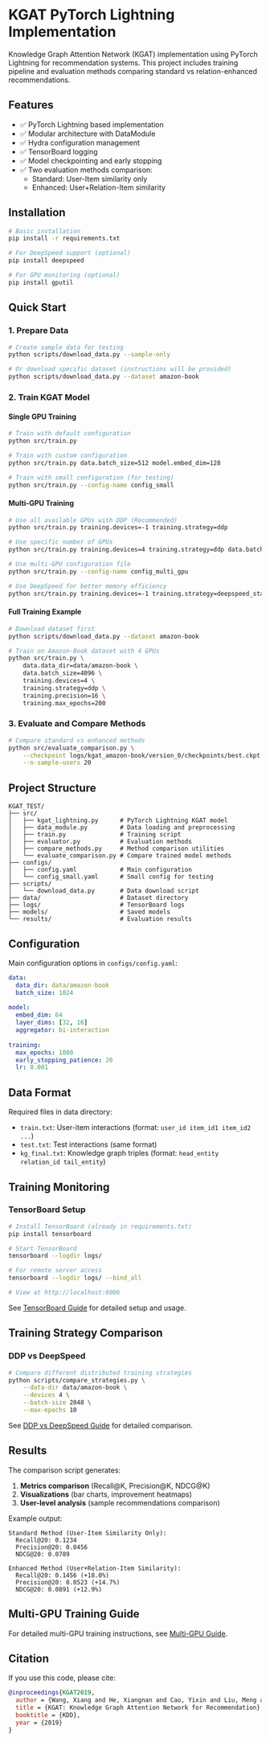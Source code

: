 # KGAT PyTorch Lightning Implementation

Knowledge Graph Attention Network (KGAT) implementation using PyTorch Lightning for recommendation systems. This project includes training pipeline and evaluation methods comparing standard vs relation-enhanced recommendations.

## Features

- ✅ PyTorch Lightning based implementation
- ✅ Modular architecture with DataModule
- ✅ Hydra configuration management
- ✅ TensorBoard logging
- ✅ Model checkpointing and early stopping
- ✅ Two evaluation methods comparison:
  - Standard: User-Item similarity only
  - Enhanced: User+Relation-Item similarity

## Installation

```bash
# Basic installation
pip install -r requirements.txt

# For DeepSpeed support (optional)
pip install deepspeed

# For GPU monitoring (optional)
pip install gputil
```

## Quick Start

### 1. Prepare Data

```bash
# Create sample data for testing
python scripts/download_data.py --sample-only

# Or download specific dataset (instructions will be provided)
python scripts/download_data.py --dataset amazon-book
```

### 2. Train KGAT Model

#### Single GPU Training
```bash
# Train with default configuration
python src/train.py

# Train with custom configuration
python src/train.py data.batch_size=512 model.embed_dim=128

# Train with small configuration (for testing)
python src/train.py --config-name config_small
```

#### Multi-GPU Training
```bash
# Use all available GPUs with DDP (Recommended)
python src/train.py training.devices=-1 training.strategy=ddp

# Use specific number of GPUs
python src/train.py training.devices=4 training.strategy=ddp data.batch_size=4096

# Use multi-GPU configuration file
python src/train.py --config-name config_multi_gpu

# Use DeepSpeed for better memory efficiency
python src/train.py training.devices=-1 training.strategy=deepspeed_stage_2 training.precision=16
```

#### Full Training Example
```bash
# Download dataset first
python scripts/download_data.py --dataset amazon-book

# Train on Amazon-Book dataset with 4 GPUs
python src/train.py \
    data.data_dir=data/amazon-book \
    data.batch_size=4096 \
    training.devices=4 \
    training.strategy=ddp \
    training.precision=16 \
    training.max_epochs=200
```

### 3. Evaluate and Compare Methods

```bash
# Compare standard vs enhanced methods
python src/evaluate_comparison.py \
    --checkpoint logs/kgat_amazon-book/version_0/checkpoints/best.ckpt \
    --n-sample-users 20
```

## Project Structure

```
KGAT_TEST/
├── src/
│   ├── kgat_lightning.py      # PyTorch Lightning KGAT model
│   ├── data_module.py         # Data loading and preprocessing
│   ├── train.py               # Training script
│   ├── evaluator.py           # Evaluation methods
│   ├── compare_methods.py     # Method comparison utilities
│   └── evaluate_comparison.py # Compare trained model methods
├── configs/
│   ├── config.yaml            # Main configuration
│   └── config_small.yaml      # Small config for testing
├── scripts/
│   └── download_data.py       # Data download script
├── data/                      # Dataset directory
├── logs/                      # TensorBoard logs
├── models/                    # Saved models
└── results/                   # Evaluation results
```

## Configuration

Main configuration options in `configs/config.yaml`:

```yaml
data:
  data_dir: data/amazon-book
  batch_size: 1024
  
model:
  embed_dim: 64
  layer_dims: [32, 16]
  aggregator: bi-interaction
  
training:
  max_epochs: 1000
  early_stopping_patience: 20
  lr: 0.001
```

## Data Format

Required files in data directory:
- `train.txt`: User-item interactions (format: `user_id item_id1 item_id2 ...`)
- `test.txt`: Test interactions (same format)
- `kg_final.txt`: Knowledge graph triples (format: `head_entity relation_id tail_entity`)

## Training Monitoring

### TensorBoard Setup
```bash
# Install TensorBoard (already in requirements.txt)
pip install tensorboard

# Start TensorBoard
tensorboard --logdir logs/

# For remote server access
tensorboard --logdir logs/ --bind_all

# View at http://localhost:6006
```

See [TensorBoard Guide](docs/TensorBoard_Guide.md) for detailed setup and usage.

## Training Strategy Comparison

### DDP vs DeepSpeed
```bash
# Compare different distributed training strategies
python scripts/compare_strategies.py \
    --data-dir data/amazon-book \
    --devices 4 \
    --batch-size 2048 \
    --max-epochs 10
```

See [DDP vs DeepSpeed Guide](docs/DDP_vs_DeepSpeed.md) for detailed comparison.

## Results

The comparison script generates:
1. **Metrics comparison** (Recall@K, Precision@K, NDCG@K)
2. **Visualizations** (bar charts, improvement heatmaps)
3. **User-level analysis** (sample recommendations comparison)

Example output:
```
Standard Method (User-Item Similarity Only):
  Recall@20: 0.1234
  Precision@20: 0.0456
  NDCG@20: 0.0789

Enhanced Method (User+Relation-Item Similarity):
  Recall@20: 0.1456 (+18.0%)
  Precision@20: 0.0523 (+14.7%)
  NDCG@20: 0.0891 (+12.9%)
```

## Multi-GPU Training Guide

For detailed multi-GPU training instructions, see [Multi-GPU Guide](README_MULTI_GPU.md).

## Citation

If you use this code, please cite:
```bibtex
@inproceedings{KGAT2019,
  author = {Wang, Xiang and He, Xiangnan and Cao, Yixin and Liu, Meng and Chua, Tat-Seng},
  title = {KGAT: Knowledge Graph Attention Network for Recommendation},
  booktitle = {KDD},
  year = {2019}
}
```